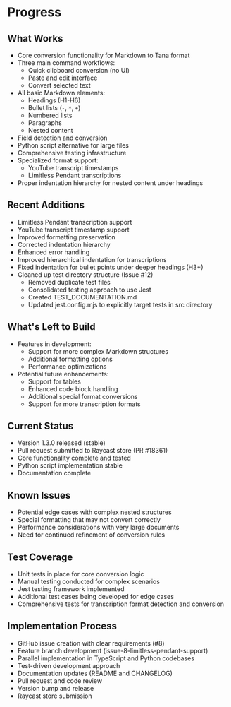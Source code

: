 # Progress

## What Works
- Core conversion functionality for Markdown to Tana format
- Three main command workflows:
  - Quick clipboard conversion (no UI)
  - Paste and edit interface
  - Convert selected text
- All basic Markdown elements:
  - Headings (H1-H6)
  - Bullet lists (`-`, `*`, `+`)
  - Numbered lists
  - Paragraphs
  - Nested content
- Field detection and conversion
- Python script alternative for large files
- Comprehensive testing infrastructure
- Specialized format support:
  - YouTube transcript timestamps
  - Limitless Pendant transcriptions
- Proper indentation hierarchy for nested content under headings

## Recent Additions
- Limitless Pendant transcription support
- YouTube transcript timestamp support
- Improved formatting preservation
- Corrected indentation hierarchy
- Enhanced error handling
- Improved hierarchical indentation for transcriptions
- Fixed indentation for bullet points under deeper headings (H3+)
- Cleaned up test directory structure (Issue #12)
  - Removed duplicate test files
  - Consolidated testing approach to use Jest
  - Created TEST_DOCUMENTATION.md
  - Updated jest.config.mjs to explicitly target tests in src directory

## What's Left to Build
- Features in development:
  - Support for more complex Markdown structures
  - Additional formatting options
  - Performance optimizations
- Potential future enhancements:
  - Support for tables
  - Enhanced code block handling
  - Additional special format conversions
  - Support for more transcription formats

## Current Status
- Version 1.3.0 released (stable)
- Pull request submitted to Raycast store (PR #18361)
- Core functionality complete and tested
- Python script implementation stable
- Documentation complete

## Known Issues
- Potential edge cases with complex nested structures
- Special formatting that may not convert correctly
- Performance considerations with very large documents
- Need for continued refinement of conversion rules

## Test Coverage
- Unit tests in place for core conversion logic
- Manual testing conducted for complex scenarios
- Jest testing framework implemented
- Additional test cases being developed for edge cases
- Comprehensive tests for transcription format detection and conversion

## Implementation Process
- GitHub issue creation with clear requirements (#8)
- Feature branch development (issue-8-limitless-pendant-support)
- Parallel implementation in TypeScript and Python codebases
- Test-driven development approach
- Documentation updates (README and CHANGELOG)
- Pull request and code review
- Version bump and release
- Raycast store submission 